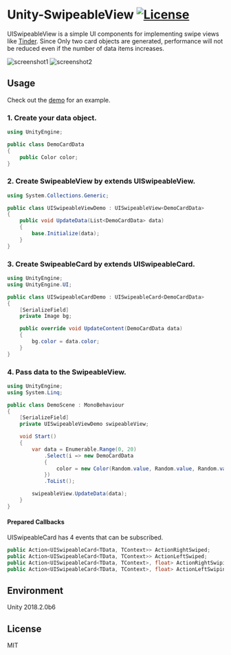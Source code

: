 # Unity-SwipeableView [![License](https://img.shields.io/badge/license-MIT-lightgrey.svg?style=flat)](http://mit-license.org)

UISwipeableView is a simple UI components for implementing swipe views like [Tinder](https://tinder.com/).
Since Only two card objects are generated, performance will not be reduced even if the number of data items increases.

![screenshot1](https://github.com/m4tcha/Unity-SwipeableView/blob/master/Documents/screenshot1.gif)
![screenshot2](https://github.com/m4tcha/Unity-SwipeableView/blob/master/Documents/screenshot2.gif)

## Usage
Check out the [demo](https://github.com/m4tcha/Unity-SwipeableView/archive/master.zip) for an example.

### 1. Create your data object.
```c#
using UnityEngine;

public class DemoCardData
{
    public Color color;
}
```

### 2. Create SwipeableView by extends UISwipeableView.
```c#
using System.Collections.Generic;

public class UISwipeableViewDemo : UISwipeableView<DemoCardData>
{
    public void UpdateData(List<DemoCardData> data)
    {
        base.Initialize(data);
    }
}
```

### 3. Create SwipeableCard by extends UISwipeableCard.
```c#
using UnityEngine;
using UnityEngine.UI;

public class UISwipeableCardDemo : UISwipeableCard<DemoCardData>
{
    [SerializeField]
    private Image bg;

    public override void UpdateContent(DemoCardData data)
    {
        bg.color = data.color;
    }
}
```

### 4. Pass data to the SwipeableView.
```c#
using UnityEngine;
using System.Linq;

public class DemoScene : MonoBehaviour
{
    [SerializeField]
    private UISwipeableViewDemo swipeableView;

    void Start()
    {
        var data = Enumerable.Range(0, 20)
            .Select(i => new DemoCardData
            {
                color = new Color(Random.value, Random.value, Random.value, 1.0f)
            })
            .ToList();

        swipeableView.UpdateData(data);
    }
}
```

#### Prepared Callbacks
UISwipeableCard has 4 events that can be subscribed.
```c#
public Action<UISwipeableCard<TData, TContext>> ActionRightSwiped;          // Called when finish Swiping to the right.
public Action<UISwipeableCard<TData, TContext>> ActionLeftSwiped;           // Called when finish Swiping to the left.
public Action<UISwipeableCard<TData, TContext>, float> ActionRightSwiping;  // Called when swiping to the right. float(0-1)
public Action<UISwipeableCard<TData, TContext>, float> ActionLeftSwiping;   // Called when swiping to the left. float(0-1)
```


## Environment
Unity 2018.2.0b6

## License
MIT

